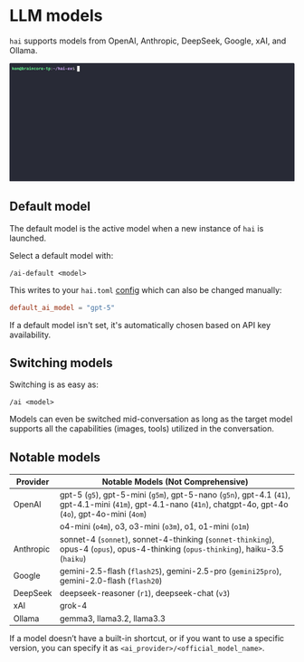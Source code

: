 # LLM models

`hai` supports models from OpenAI, Anthropic, DeepSeek, Google, xAI, and
Ollama.

![](../image/hai-multi-ai.gif)

## Default model

The default model is the active model when a new instance of `hai` is launched.

Select a default model with:

```
/ai-default <model>
```

This writes to your `hai.toml` [config](../config.md#default-ai-model) which
can also be changed manually:

```toml
default_ai_model = "gpt-5"
```

If a default model isn't set, it's automatically chosen based on API key
availability.

## Switching models

Switching is as easy as:

```
/ai <model>
```

Models can even be switched mid-conversation as long as the target model
supports all the capabilities (images, tools) utilized in the conversation.

## Notable models

| Provider   | Notable Models (Not Comprehensive)      |
|------------|-----------------------------------------|
| OpenAI     | gpt-5 (`g5`), gpt-5-mini (`g5m`), gpt-5-nano (`g5n`), gpt-4.1 (`41`), gpt-4.1-mini (`41m`), gpt-4.1-nano (`41n`), chatgpt-4o, gpt-4o (`4o`), gpt-4o-mini (`4om`) |
|            | o4-mini (`o4m`), o3, o3-mini (`o3m`), o1, o1-mini (`o1m`) |
| Anthropic  | sonnet-4 (`sonnet`), sonnet-4-thinking (`sonnet-thinking`), opus-4 (`opus`), opus-4-thinking (`opus-thinking`), haiku-3.5 (`haiku`) |
| Google     | gemini-2.5-flash (`flash25`), gemini-2.5-pro (`gemini25pro`), gemini-2.0-flash (`flash20`) |
| DeepSeek   | deepseek-reasoner (`r1`), deepseek-chat (`v3`) |
| xAI        | grok-4                                         |
| Ollama     | gemma3, llama3.2, llama3.3                     |

If a model doesn’t have a built-in shortcut, or if you want to use a specific
version, you can specify it as `<ai_provider>/<official_model_name>`.
